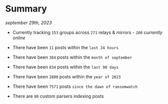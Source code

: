 
# Summary
_september 29th, 2023_

- Currently tracking `153` groups across `271` relays & mirrors - _`100` currently online_

- There have been `11` posts within the `last 24 hours`

- There have been `304` posts within the `month of september`

- There have been `834` posts within the `last 90 days`

- There have been `2880` posts within the `year of 2023`

- There have been `7571` posts `since the dawn of ransomwatch`

- There are `80` custom parsers indexing posts
